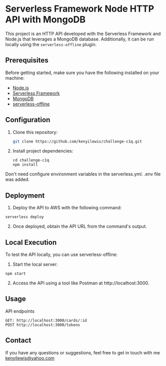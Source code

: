 # Serverless Framework Node HTTP API with MongoDB

This project is an HTTP API developed with the Serverless Framework and Node.js that leverages a MongoDB database. Additionally, it can be run locally using the `serverless-offline` plugin.

## Prerequisites

Before getting started, make sure you have the following installed on your machine:

- [Node.js](https://nodejs.org/)
- [Serverless Framework](https://www.serverless.com/)
- [MongoDB](https://www.mongodb.com/)
- [serverless-offline](https://www.npmjs.com/package/serverless-offline)

## Configuration

1. Clone this repository:
   ```bash
   git clone https://github.com/kenyilewis/challenge-c1q.git
   ```
2. Install project dependencies:
   ```
   cd challenge-c1q
   npm install
   ```
Don't need configure environment variables in the serverless.yml. .env file was added.

## Deployment
1. Deploy the API to AWS with the following command:
```
serverless deploy
```
2. Once deployed, obtain the API URL from the command's output.

## Local Execution
To test the API locally, you can use serverless-offline:
1. Start the local server:
```
npm start
```
2. Access the API using a tool like Postman at http://localhost:3000.

## Usage
 API endpoints
 ```
GET: http://localhost:3000/cards/:id
POST http://localhost:3000/tokens
```

## Contact 
If you have any questions or suggestions, feel free to get in touch with me kenyilewis@yahoo.com